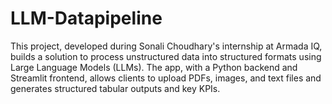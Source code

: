 # LLM-Datapipeline
This project, developed during Sonali Choudhary's internship at Armada IQ, builds a solution to process unstructured data into structured formats using Large Language Models (LLMs). The app, with a Python backend and Streamlit frontend, allows clients to upload PDFs, images, and text files and generates structured tabular outputs and key KPIs.

